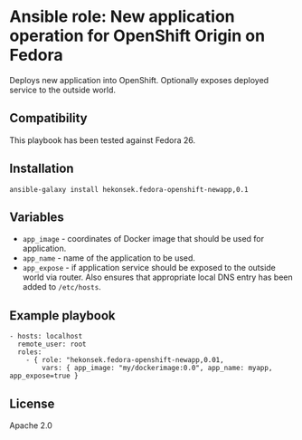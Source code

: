 # Ansible role: New application operation for OpenShift Origin on Fedora

Deploys new application into OpenShift. Optionally exposes deployed service to the outside world.

## Compatibility

This playbook has been tested against Fedora 26.

## Installation 

    ansible-galaxy install hekonsek.fedora-openshift-newapp,0.1

## Variables

- `app_image` - coordinates of Docker image that should be used for application.
- `app_name` - name of the application to be used.
- `app_expose` - if application service should be exposed to the outside world via router. Also ensures that appropriate local DNS
entry has been added to `/etc/hosts`.

## Example playbook

    - hosts: localhost
      remote_user: root
      roles:
        - { role: "hekonsek.fedora-openshift-newapp,0.01,
            vars: { app_image: "my/dockerimage:0.0", app_name: myapp, app_expose=true }

## License

Apache 2.0
